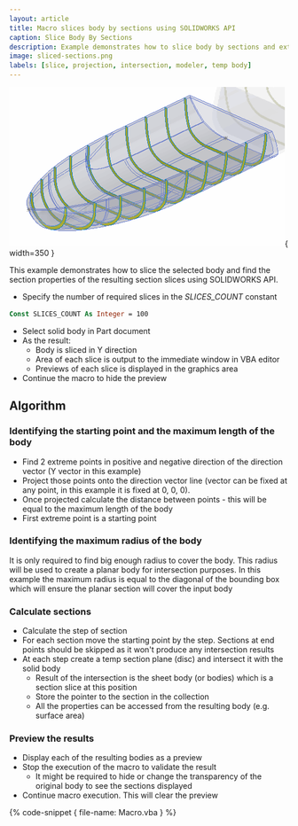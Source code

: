 ```yaml
---
layout: article
title: Macro slices body by sections using SOLIDWORKS API
caption: Slice Body By Sections
description: Example demonstrates how to slice body by sections and extract the section data from the slices using SOLIDWORKS API
image: sliced-sections.png
labels: [slice, projection, intersection, modeler, temp body]
---
```

![Section slices of the body](sliced-sections.png){ width=350 }

This example demonstrates how to slice the selected body and find the section properties of the resulting section slices using SOLIDWORKS API.

* Specify the number of required slices in the *SLICES_COUNT* constant
~~~ vb
Const SLICES_COUNT As Integer = 100
~~~
* Select solid body in Part document
* As the result:
    * Body is sliced in Y direction
    * Area of each slice is output to the immediate window in VBA editor
    * Previews of each slice is displayed in the graphics area
* Continue the macro to hide the preview

## Algorithm

### Identifying the starting point and the maximum length of the body

* Find 2 extreme points in positive and negative direction of the direction vector (Y vector in this example)
* Project those points onto the direction vector line (vector can be fixed at any point, in this example it is fixed at 0, 0, 0).
* Once projected calculate the distance between points - this will be equal to the maximum length of the body
* First extreme point is a starting point

### Identifying the maximum radius of the body
It is only required to find big enough radius to cover the body. This radius will be used to create a planar body for intersection purposes. In this example the maximum radius is equal to the diagonal of the bounding box which will ensure the planar section will cover the input body

### Calculate sections
* Calculate the step of section
* For each section move the starting point by the step. Sections at end points should be skipped as it won't produce any intersection results
* At each step create a temp section plane (disc) and intersect it with the solid body
    * Result of the intersection is the sheet body (or bodies) which is a section slice at this position
    * Store the pointer to the section in the collection
    * All the properties can be accessed from the resulting body (e.g. surface area)

### Preview the results
* Display each of the resulting bodies as a preview
* Stop the execution of the macro to validate the result
    * It might be required to hide or change the transparency of the original body to see the sections displayed
* Continue macro execution. This will clear the preview

{% code-snippet { file-name: Macro.vba } %}
